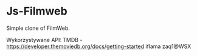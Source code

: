 # Js-Filmweb
Simple clone of FilmWeb.

Wykorzystywane API:
TMDB - https://developer.themoviedb.org/docs/getting-started 
iflama
zaq1@WSX
